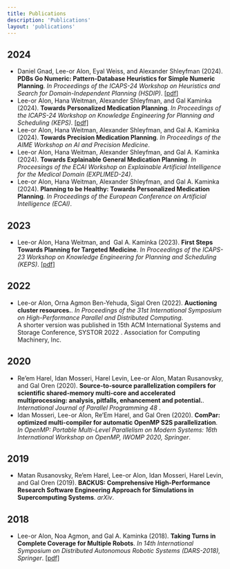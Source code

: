 ```yaml
---
title: Publications
description: 'Publications'
layout: 'publications'
---
```


## 2024
<ul>
<li>Daniel Gnad, Lee-or Alon, Eyal Weiss, and Alexander Shleyfman (2024). <b>PDBs Go Numeric: Pattern-Database Heuristics for Simple Numeric Planning</b>. <i>In Proceedings of the ICAPS-24 Workshop on Heuristics and Search for Domain-Independent Planning (HSDIP)</i>.  <a href=" HSDIP-24_paper_13.pdf " 
            target="_blank">[pdf]</i></a>
<li>Lee-or Alon, Hana Weitman, Alexander Shleyfman, and Gal Kaminka (2024). <b>Towards Personalized Medication Planning</b>. <i>In Proceedings of the ICAPS-24 Workshop on Knowledge Engineering for Planning and Scheduling (KEPS)</i>.  <a href=" KEPS-24_paper_16.pdf " 
            target="_blank">[pdf]</i></a>
<li>Lee-or Alon, Hana Weitman, Alexander Shleyfman, and Gal A. Kaminka (2024). <b>Towards Precision Medication Planning</b>. <i>In Proceedings of the AIME Workshop on AI and Precision Medicine</i>. 
<li>Lee-or Alon, Hana Weitman, Alexander Shleyfman, and Gal A. Kaminka (2024). <b>Towards Explainable General Medication Planning</b>. <i>In Proceesings of the ECAI Workshop on Explainable Artificial Intelligence for the Medical Domain (EXPLIMED-24)</i>. 
<li>Lee-or Alon, Hana Weitman, Alexander Shleyfman, and Gal A. Kaminka (2024). <b>Planning to be Healthy: Towards Personalized Medication Planning</b>. <i>In Proceedings of the European Conference on Artificial Intelligence (ECAI)</i>. 
</ul>

## 2023
<ul>
<li>Lee-or Alon, Hana Weitman, and  Gal A. Kaminka (2023). <b>First Steps Towards Planning for Targeted Medicine</b>. <i>In Proceedings of the ICAPS-23 Workshop on Knowledge Engineering for Planning and Scheduling (KEPS)</i>.  <a href=" KEPS-23_paper_8750.pdf " 
            target="_blank">[pdf]</i></a>
</ul>

## 2022
<ul>
<li>Lee-or Alon, Orna Agmon Ben-Yehuda, Sigal Oren (2022). <b>Auctioning cluster resources.</b>. <i>In Proceedings of the 31st International Symposium on High-Performance Parallel and Distributed Computing</i>. </br> A shorter version was published in 15th ACM International Systems and Storage Conference, SYSTOR 2022 . Association for Computing Machinery, Inc.
</ul>

## 2020
<ul>
<li>Re’em Harel, Idan Mosseri, Harel Levin, Lee-or Alon, Matan Rusanovsky, and Gal Oren (2020). <b>Source-to-source parallelization compilers for scientific shared-memory multi-core and accelerated multiprocessing: analysis, pitfalls, enhancement and potential.</b>. <i>International Journal of Parallel Programming 48 </i>. 
<li>Idan Mosseri, Lee-or Alon, Re’Em Harel, and Gal Oren (2020). <b>ComPar: optimized multi-compiler for automatic OpenMP S2S parallelization</b>. <i>In OpenMP: Portable Multi-Level Parallelism on Modern Systems: 16th International Workshop on OpenMP, IWOMP 2020, Springer</i>. 
</ul>

## 2019
<ul>
<li>Matan Rusanovsky, Re’em Harel, Lee-or Alon, Idan Mosseri, Harel Levin, and Gal Oren (2019). <b>BACKUS: Comprehensive High-Performance Research Software Engineering Approach for Simulations in Supercomputing Systems</b>. <i>arXiv</i>. 
</ul>

## 2018
<ul>
<li>Lee-or Alon, Noa Agmon, and Gal A. Kaminka (2018). <b>Taking Turns in Complete Coverage for Multiple Robots</b>. <i>In 14th International Symposium on Distributed Autonomous Robotic Systems (DARS-2018), Springer</i>.  <a href=" dars18.pdf " 
            target="_blank">[pdf]</i></a>
</ul>


